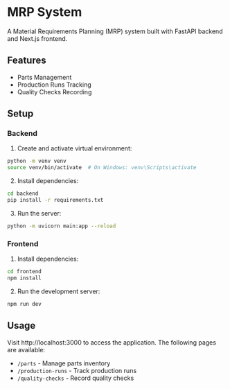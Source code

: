 # MRP System

A Material Requirements Planning (MRP) system built with FastAPI backend and Next.js frontend.

## Features

- Parts Management
- Production Runs Tracking
- Quality Checks Recording

## Setup

### Backend

1. Create and activate virtual environment:
```bash
python -m venv venv
source venv/bin/activate  # On Windows: venv\Scripts\activate
```

2. Install dependencies:
```bash
cd backend
pip install -r requirements.txt
```

3. Run the server:
```bash
python -m uvicorn main:app --reload
```

### Frontend

1. Install dependencies:
```bash
cd frontend
npm install
```

2. Run the development server:
```bash
npm run dev
```

## Usage

Visit http://localhost:3000 to access the application. The following pages are available:

- `/parts` - Manage parts inventory
- `/production-runs` - Track production runs
- `/quality-checks` - Record quality checks 